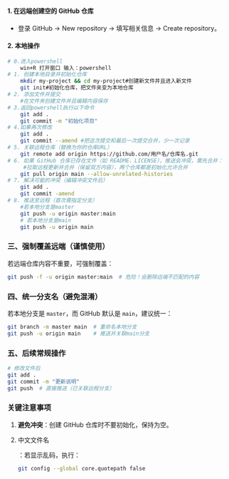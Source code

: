 ### 

#### 1. **在远端创建空的 GitHub 仓库**

- 登录 GitHub → New repository → 填写相关信息 → Create repository。

#### 2. **本地操作**

```bash
# 0.进入powershell
	win+R 打开窗口 输入：powershell
# 1. 创建本地目录并初始化仓库
	mkdir my-project && cd my-project#创建新文件并且进入新文件
	git init#初始化仓库，把文件夹变为本地仓库
# 2. 添加文件并提交
	#在文件夹创建文件并且编辑内容保存
# 3.返回powershell执行以下命令
	git add .
	git commit -m "初始化项目"
# 4.如果再次修改
	git add .
	git commit --amend #把这次提交和最后一次提交合并，少一次记录
# 5. 关联远程仓库（替换为你的仓库URL）
	git remote add origin https://github.com/用户名/仓库名.git
# 6. 如果 GitHub 仓库已存在文件（如 README、LICENSE），推送会冲突，需先合并：
     #拉取远程更新并合并（保留双方内容），两个仓库都是初始化允许合并
	git pull origin main --allow-unrelated-histories
# 7. 解决可能的冲突（编辑冲突文件后）
	git add .
	git commit -amend 
# 8. 推送至远程（首次需指定分支）
	#若本地分支是master
	git push -u origin master:main
	# 若本地分支是main
	git push -u origin main
```



### **三、强制覆盖远端（谨慎使用）**

若远端仓库内容不重要，可强制覆盖：

```bash
git push -f -u origin master:main  # 危险！会删除远端不匹配的内容
```

### **四、统一分支名（避免混淆）**

若本地分支是 `master`，而 GitHub 默认是 `main`，建议统一：

```bash
git branch -m master main  # 重命名本地分支
git push -u origin main    # 推送并关联main分支
```

### **五、后续常规操作**

```bash
# 修改文件后
git add .
git commit -m "更新说明"
git push  # 直接推送（已关联远程分支）
```

### **关键注意事项**

1. **避免冲突**：创建 GitHub 仓库时不要初始化，保持为空。

2. 中文文件名

   ：若显示乱码，执行：

   ```bash
   git config --global core.quotepath false
   ```